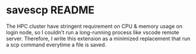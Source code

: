 # savescp README

The HPC cluster have stringent requirement on CPU & memory usage on login node, so I couldn't run a long-running process like vscode remote server. Therefore, I write this extension as a minimized replacement that run a scp command everytime a file is saved.
